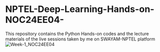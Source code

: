 # NPTEL-Deep-Learning-Hands-on-NOC24EE04-
This repository contains the Python Hands-on codes and the lecture materials of the live sessions taken by me on SWAYAM-NPTEL platform
![Week-1_NOC24EE04](https://github.com/user-attachments/assets/6f5fd579-7299-4209-8519-868ba7dd1703)
